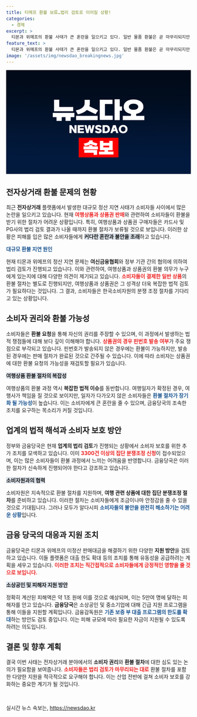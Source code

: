 ```yaml
---
title: 티메프 환불 보류…법리 검토로 이어질 상황!
categories:
  - 경제
excerpt: >
  티몬과 위메프의 환불 사태가 큰 혼란을 일으키고 있다. 일반 물품 환불은 곧 마무리되지만, 여행상품과 상품권 구매자는 소비자원의 조정을 기다려야 할 처지다. 정부는 최대 30억 원 대출 한도 확대와 5600억 원 유동성을 지원할 예정이다. 소비자들의 조속한 피해 회복이 절실하다!
feature_text: >
  티몬과 위메프의 환불 사태가 큰 혼란을 일으키고 있다. 일반 물품 환불은 곧 마무리되지만, 여행상품과 상품권 구매자는 소비자원의 조정을 기다려야 할 처지다. 정부는 최대 30억 원 대출 한도 확대와 5600억 원 유동성을 지원할 예정이다. 소비자들의 조속한 피해 회복이 절실하다!
image: '/assets/img/newsdao_breakingnews.jpg'
---
```


<p><img src="/assets/img/newsdao_breakingnews.jpg" alt="ranknews 속보" /></p>

<h2 data-ke-size="size26">전자상거래 환불 문제의 현황</h2>

<p data-ke-size="size16">최근 <b>전자상거래</b> 플랫폼에서 발생한 대규모 정산 지연 사태가 소비자들 사이에서 많은 논란을 일으키고 있습니다. 현재 <b><span style="color: #ee2323;">여행상품과 상품권 판매</span></b>와 관련하여 소비자들이 환불을 받기 위한 절차가 어려운 상황입니다. 특히, 여행상품과 상품권 구매자들은 카드사 및 PG사의 법리 검토 결과가 나올 때까지 환불 절차가 보류될 것으로 보입니다. 이러한 상황은 피해를 입은 많은 소비자들에게 <b><span style="background-color: #21538527;">커다란 혼란과 불안을 초래</span></b>하고 있습니다. </p>

<p><b><span style="color: #1a5490;">대규모 환불 지연 원인</span></b></p>

<p data-ke-size="size16">현재 티몬과 위메프의 정산 지연 문제는 <b>여신금융협회</b>와 정부 기관 간의 협의에 의하여 법리 검토가 진행되고 있습니다. 이와 관련하여, 여행상품과 상품권의 환불 의무가 누구에게 있는지에 대해 다양한 의견이 제기되고 있습니다. <b><span style="color: #ee2323;">소비자들이 결제한 일반 상품</span></b>의 환불 절차는 별도로 진행되지만, 여행상품과 상품권은 그 성격상 더욱 복잡한 법적 검토가 필요하다는 것입니다. 그 결과, 소비자들은 한국소비자원의 분쟁 조정 절차를 기다리고 있는 상황입니다.</p>

<h2 data-ke-size="size26">소비자 권리와 환불 가능성</h2>

<p data-ke-size="size16">소비자들은 <b>환불 요청</b>을 통해 자신의 권리를 주장할 수 있으며, 이 과정에서 발생하는 법적 쟁점들에 대해 보다 깊이 이해해야 합니다. <b><span style="color: #ee2323;">상품권의 경우 핀번호 발송 여부</span></b>가 주요 쟁점으로 부각되고 있습니다. 핀번호가 발송되지 않은 경우에는 환불이 가능하지만, 발송된 경우에는 판매 절차가 완료된 것으로 간주될 수 있습니다. 이에 따라 소비자는 상품권에 대한 환불 요청의 가능성을 재검토할 필요가 있습니다.</p>

<p><b><span style="background-color: #21538527;">여행상품 환불 절차의 복잡성</span></b></p>

<p data-ke-size="size16">여행상품의 환불 과정 역시 <b>복잡한 법적 이슈</b>를 동반합니다. 여행일자가 확정된 경우, 여행사가 책임을 질 것으로 보이지만, 일자가 다가오지 않은 소비자들은 <b><span style="color: #1a5490;">환불 절차가 장기화 될 가능성</span></b>이 높습니다. 이는 소비자에게 큰 혼란을 줄 수 있으며, 금융당국의 조속한 조치를 요구하는 목소리가 커질 것입니다.</p>

<h2 data-ke-size="size26">업계의 법적 해석과 소비자 보호 방안</h2>

<p data-ke-size="size16">정부와 금융당국은 현재 <b>업계의 법리 검토</b>가 진행되는 상황에서 소비자 보호를 위한 추가 조치를 모색하고 있습니다. 이미 <b><span style="color: #ee2323;">3300건 이상의 집단 분쟁조정 신청</span></b>이 접수되었으며, 이는 많은 소비자들이 환불 과정에서 느끼는 어려움을 반영합니다. 금융당국은 이러한 절차가 신속하게 진행되어야 한다고 강조하고 있습니다.</p>

<p><b><span style="background-color: #21538527;">소비자원과의 협력</span></b></p>

<p data-ke-size="size16">소비자원은 지속적으로 환불 절차를 지원하며, <b>여행 관련 상품에 대한 집단 분쟁조정 절차</b>를 준비하고 있습니다. 이러한 절차는 소비자들에게 조금이나마 안정감을 줄 수 있을 것으로 기대됩니다. 그러나 모두가 알다시피 <b><span style="color: #1a5490;">소비자들의 불안을 완전히 해소하기는 어려운 상황</span></b>입니다.</p>

<h2 data-ke-size="size26">금융 당국의 대응과 지원 조치</h2>

<p data-ke-size="size16">금융당국은 티몬과 위메프의 미정산 판매대금을 해결하기 위한 다양한 <b>지원 방안</b>을 검토하고 있습니다. 이들 플랫폼은 대출 한도 확대 등의 조치를 통해 유동성을 공급하려는 계획을 세우고 있습니다. <b><span style="color: #ee2323;">이러한 조치는 직간접적으로 소비자들에게 긍정적인 영향을 줄 것으로 보입니다.</span></b></p>

<p><b><span style="background-color: #21538527;">소상공인 및 피해자 지원 방안</span></b></p>

<p data-ke-size="size16">정확히 계산된 피해액은 약 1조 원에 이를 것으로 예상되며, 이는 5만여 명에 달하는 피해자를 안고 있습니다. <b>금융당국</b>은 소상공인 및 중소기업에 대해 긴급 지원 프로그램을 통해 이들을 지원할 계획입니다. 금융감독원은 <b><span style="color: #1a5490;">기존 보증 부 대출 프로그램의 한도를 확대</span></b>하는 방안도 검토 중입니다. 이는 피해 규모에 따라 필요한 자금이 지원될 수 있도록 하려는 의도입니다.</p>

<h2 data-ke-size="size26">결론 및 향후 계획</h2>

<p data-ke-size="size16">결국 이번 사태는 전자상거래 분야에서의 <b>소비자 권리</b>와 <b>환불 절차</b>에 대한 심도 있는 논의가 필요함을 보여줍니다. <b><span style="color: #ee2323;">소비자들은 법리 검토가 마무리되는 대로</span></b> 환불 절차를 포함한 다양한 지원을 적극적으로 요구해야 합니다. 이는 산업 전반에 걸쳐 소비자 보호를 강화하는 중요한 계기가 될 것입니다.</p>

<p data-ke-size="size16">&nbsp;</p>
실시간 뉴스 속보는, <a href="https://newsdao.kr" rel="dofollow">https://newsdao.kr</a>


